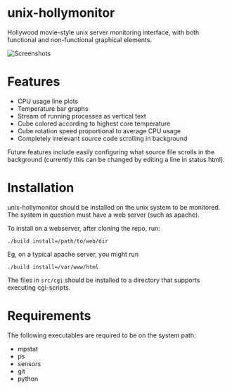 # unix-hollymonitor
Hollywood movie-style unix server monitoring interface, with both functional and non-functional graphical elements.

![Screenshots](https://cloud.githubusercontent.com/assets/3391199/6630086/3cace91a-c8eb-11e4-950b-5adaf4c4f4df.png)

# Features
* CPU usage line plots
* Temperature bar graphs
* Stream of running processes as vertical text
* Cube colored according to highest core temperature
* Cube rotation speed proportional to average CPU usage
* Completely irrelevant source code scrolling in background

Future features include easily configuring what source file scrolls in the background (currently this can be changed by editing a line in status.html).

# Installation
unix-hollymonitor should be installed on the unix system to be monitored. 
The system in question must have a web server (such as apache).

To install on a webserver, after cloning the repo, run:

`./build install=/path/to/web/dir`

Eg, on a typical apache server, you might run

`./build install=/var/www/html`

The files in `src/cgi` should be installed to a directory that supports executing cgi-scripts.

# Requirements
The following executables are required to be on the system path: 
* mpstat
* ps
* sensors
* git
* python
